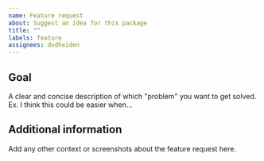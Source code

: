 ```yaml
---
name: Feature request
about: Suggest an idea for this package
title: ""
labels: feature
assignees: dvdheiden
---
```


## Goal

A clear and concise description of which "problem" you want to get solved. Ex. I think this could be easier when...

## Additional information

Add any other context or screenshots about the feature request here.
